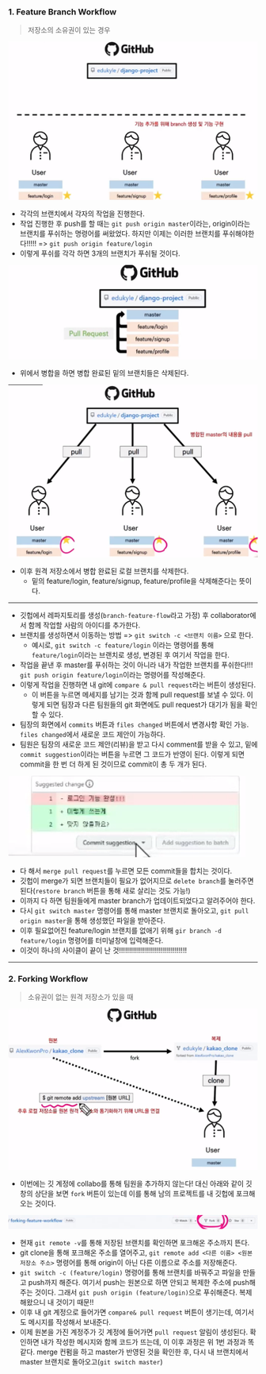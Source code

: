 ### 1. Feature Branch Workflow

> 저장소의 소유권이 있는 경우

![image-20220518211851235](GITbranch.assets/image-20220518211851235.png)

- 각각의 브랜치에서 각자의 작업을 진행한다.
- 작업 진행한 후 push를 할 때는 `git push origin master`이라는, origin이라는 브랜치를 푸쉬하는 명령어를 써왔었다.  하지만 이제는 이러한 브랜치를 푸쉬해야한다!!!!! => `git push origin feature/login`
- 이렇게 푸쉬를 각각 하면 3개의 브랜치가 푸쉬될 것이다.





![image-20220518212102342](GITbranch.assets/image-20220518212102342.png)

- 위에서 병합을 하면 병합 완료된 밑의 브랜치들은 삭제된다. 





![image-20220518212230761](GITbranch.assets/image-20220518212230761.png)

- 이후 원격 저장소에서 병합 완료된 로컬 브랜치를 삭제한다.
  - 밑의 feature/login, feature/signup, feature/profile을 삭제해준다는 뜻이다.



-----



- 깃헙에서 레파지토리를 생성(`branch-feature-flow`라고 가정) 후 collaborator에서 함께 작업할 사람의 아이디를 추가한다.
- 브랜치를 생성하면서 이동하는 방법 => `git switch -c <브랜치 이름>` 으로 한다.
  - 예시로, `git switch -c feature/login` 이라는 명령어를 통해 `feature/login`이라는 브랜치로 생성, 변경된 후 여기서 작업을 한다.
- 작업을 끝낸 후 master를 푸쉬하는 것이 아니라 내가 작업한 브랜치를 푸쉬한다!!! `git push origin feature/login`이라는 명령어를 작성해준다.
- 이렇게 작업을 진행하면 내 git에 `compare & pull request`라는 버튼이 생성된다. 
  - 이 버튼을 누르면 메세지를 남기는 것과 함께 pull request를 보낼 수 있다. 이렇게 되면 팀장과 다른 팀원들의 git 화면에도 pull request가 대기가 됨을 확인할 수 있다.
- 팀장의 화면에서 `commits` 버튼과 `files changed` 버튼에서 변경사항 확인 가능. `files changed`에서 새로운 코드 제안이 가능하다. 
- 팀원은 팀장의 새로운 코드 제안(리뷰)을 받고 다시 comment를 받을 수 있고, 밑에 `commit suggestion`이라는 버튼을 누르면 그 코드가 반영이 된다. 이렇게 되면 commit을 한 번 더 하게 된 것이므로 commit이 총 두 개가 된다.

![image-20220518213744161](GITbranch.assets/image-20220518213744161.png)

- 다 해서 `merge pull request`를 누르면 모든 commit들을 합치는 것이다.
- 깃헙이 merge가 되면 브랜치들이 필요가 없어지므로 `delete branch`를 눌러주면 된다(`restore branch` 버튼을 통해 새로 살리는 것도 가능!)
- 이까지 다 하면 팀원들에게 master branch가 업데이트되었다고 알려주어야 한다.
- 다시 `git switch master` 명령어를 통해 master 브랜치로 돌아오고, `git pull origin master`을 통해 생성했던 파일을 받아준다.
- 이후 필요없어진 feature/login 브랜치를 없애기 위해 `gir branch -d feature/login` 명령어를 터미널창에 입력해준다.
- 이것이 하나의 사이클이 끝이 난 것!!!!!!!!!!!!!!!!!!!!!!!!!!!!!!!!!!







-------



### 2. Forking Workflow

> 소유권이 없는 원격 저장소가 있을 때

![image-20220518214348818](GITbranch.assets/image-20220518214348818.png)

- 이번에는 깃 계정에 collabo를 통해 팀원을 추가하지 않는다! 대신 아래와 같이 깃창의 상단을 보면 `fork` 버튼이 있는데 이를 통해 남의 프로젝트를 내 깃헙에 포크해오는 것이다.

![image-20220518214647509](GITbranch.assets/image-20220518214647509.png)



- 현재 `git remote -v`를 통해 저장된 브랜치를 확인하면 포크해온 주소까지 뜬다.
- git clone을 통해 포크해온 주소를 열어주고, `git remote add <다른 이름> <원본 저장소 주소>` 명령어를 통해 origin이 아닌 다른 이름으로 주소를 저장해준다.
- `git switch -c (feature/login)` 명령어를 통해 브랜치를 바꿔주고 파일을 만들고 push까지 해준다. 여기서 push는 원본으로 하면 안되고 복제한 주소에 push해주는 것이다. 그래서 `git push origin (feature/login)`으로 푸쉬해준다. 복제해왔으니 내 것이기 때문!!
- 이후 내 git 계정으로 들어가면 `compare& pull request` 버튼이 생기는데, 여기서도 메시지를 작성해서 보내준다.
- 이제 원본을 가진 계정주가 깃 계정에 들어가면 `pull request` 알림이 생성된다. 확인하면 내가 작성한 메시지와 함께 코드가 뜨는데, 이 이후 과정은 위 1번 과정과 똑같다. merge 컨펌을 하고 master가 반영된 것을 확인한 후, 다시 내 브랜치에서 master 브랜치로 돌아오고(`git switch master`) 